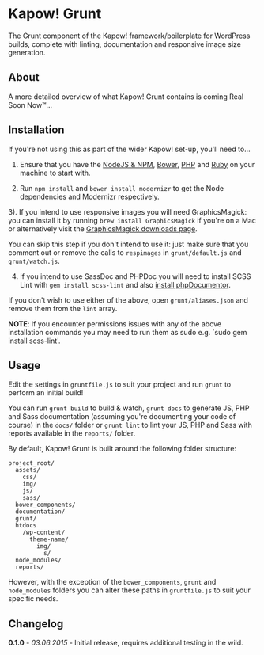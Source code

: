# Kapow! Grunt

The Grunt component of the Kapow! framework/boilerplate for WordPress builds, complete with linting, documentation and responsive image size generation.

## About

A more detailed overview of what Kapow! Grunt contains is coming Real Soon Now™...

## Installation

If you're not using this as part of the wider Kapow! set-up, you'll need to...

1) Ensure that you have the [NodeJS & NPM](https://nodejs.org/download/), [Bower](http://bower.io/#install-bower), [PHP](http://php.net/manual/en/install.php) and [Ruby](https://www.ruby-lang.org/en/documentation/installation/) on your machine to start with.

2) Run `npm install` and `bower install modernizr` to get the Node dependencies and Modernizr respectively.

3). If you intend to use responsive images you will need GraphicsMagick: you can install it by running `brew install GraphicsMagick` if you're on a Mac or alternatively visit the [GraphicsMagick downloads page](http://sourceforge.net/projects/graphicsmagick/files/graphicsmagick/).

You can skip this step if you don't intend to use it: just make sure that you comment out or remove the calls to `respimages` in `grunt/default.js` and `grunt/watch.js`.

4) If you intend to use SassDoc and PHPDoc you will need to install SCSS Lint with `gem install scss-lint` and also [install phpDocumentor](http://www.phpdoc.org/docs/latest/getting-started/installing.html).

If you don't wish to use either of the above, open `grunt/aliases.json` and remove them from the `lint` array.

**NOTE**: If you encounter permissions issues with any of the above installation commands you may need to run them as sudo e.g. `sudo gem install scss-lint'.

## Usage

Edit the settings in `gruntfile.js` to suit your project and run `grunt` to perform an initial build!

You can run `grunt build` to build & watch, `grunt docs` to generate JS, PHP and Sass documentation (assuming you're documenting your code of course) in the `docs/` folder or `grunt lint` to lint your JS, PHP and Sass with reports available in the `reports/` folder.

By default, Kapow! Grunt is built around the following folder structure:

    project_root/
      assets/
        css/
        img/
        js/
        sass/
      bower_components/
      documentation/
      grunt/
      htdocs
        /wp-content/
          theme-name/
            img/
              s/
      node_modules/
      reports/

However, with the exception of the `bower_components`, `grunt` and `node_modules` folders you can alter these paths in  `gruntfile.js` to suit your specific needs.

## Changelog

**0.1.0** - *03.06.2015* - Initial release, requires additional testing in the wild.
